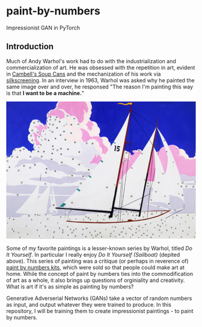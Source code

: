 # paint-by-numbers
Impressionist GAN in PyTorch


## Introduction

Much of Andy Warhol's work had to do with the industrialization and commercialization of art. He was obsessed with the repetition in art, evident in [Cambell's Soup Cans](https://en.wikipedia.org/wiki/Campbell%27s_Soup_Cans) and the mechanization of his work via [silkscreening](https://en.wikipedia.org/wiki/Screen_printing). In an interview in 1963, Warhol was asked why he painted the same image over and over, he responsed "The reason I'm painting this way is that **I want to be a machine.**"

![](./doityourself.png)

Some of my favorite paintings is a lesser-known series by Warhol, titled *Do It Yourself*. In particular I really enjoy *Do It Yourself (Sailboat)* (depited above). This series of painting was a critique (or perhaps in reverence of) [paint by numbers kits](https://en.wikipedia.org/wiki/Paint_by_number), which were sold so that people could make art at home. While the concept of paint by numbers ties into the commodification of art as a whole, it also brings up questions of orginiality and creativity. What is art if it's as simple as painting by numbers?

Generative Adverserial Networks (GANs) take a vector of random numbers as input, and output whatever they were trained to produce. In this repository, I will be training them to create impressionist paintings - to paint by numbers.

